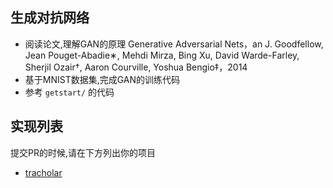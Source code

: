## 生成对抗网络
- 阅读论文,理解GAN的原理 Generative Adversarial Nets，an J. Goodfellow, Jean Pouget-Abadie∗, Mehdi Mirza, Bing Xu, David Warde-Farley, Sherjil Ozair†, Aaron Courville, Yoshua Bengio‡，2014
- 基于MNIST数据集,完成GAN的训练代码
- 参考 `getstart/` 的代码

## 实现列表
提交PR的时候,请在下方列出你的项目

- [tracholar](tracholar/)
